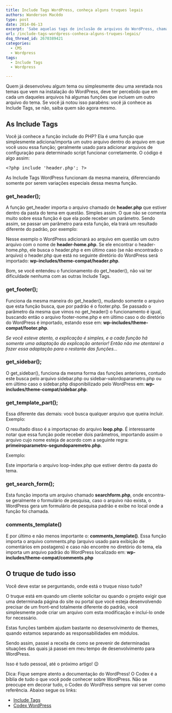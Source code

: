 ```yaml
---
title: Include Tags WordPress, conheça alguns truques legais
authors: Wanderson Macêdo
type: post
date: 2014-06-13
excerpt: 'Sabe aquelas tags de inclusão de arquivos do WordPress, chamadas de include tags?  Saiba como utilizar cada uma delas de uma forma diferente do que é comumente falado.'
url: /include-tags-wordpress-conheca-alguns-truques-legais/
dsq_thread_id: 2670389421
categories:
  - CMS
  - Wordpress
tags:
  - Include Tags
  - Wordpress

---
```

Quem já desenvolveu algum tema ou simplesmente deu uma xeretada nos temas que vem na instalação do WordPress, deve ter percebido que em cada um daqueles arquivos há algumas funções que incluem um outro arquivo do tema. Se você já notou isso parabéns: você já conhece as Include Tags, se não, saiba quem são agora mesmo.

## As Include Tags

Você já conhece a função include do PHP? Ela é uma função que simplesmente adiciona/importa um outro arquivo dentro do arquivo em que você usou essa função; geralmente usado para adicionar arquivos de configuração para determinado script funcionar corretamente. O código é algo assim:

<pre class="lang-php">&lt;?php include 'header.php'; ?>
</pre>

As Include Tags WordPress funcionam da mesma maneira, diferenciando somente por serem variações especiais dessa mesma função.

### get_header();

A função get_header importa o arquivo chamado de **header.php** que estiver dentro da pasta do tema em questão. Simples assim. O que não se comenta muito sobre essa função é que ela pode receber um parâmetro. Sendo assim, se passar um parâmetro para esta função, ela trará um resultado diferente do padrão, por exemplo:

<?php get_header(‘home’); ?>

Nesse exemplo o WordPress adicionará ao arquivo em questão um outro arquivo com o nome de **header-home.php**. Se ele encontrar o header-home.php, ele busca o header.php e em último caso (se não encontrado o arquivo) o header.php que está no seguinte diretório do WordPress será importado: **wp-includes/theme-compat/header.php**.

Bom, se você entendeu o funcionamento do get_header(), não vai ter dificuldade nenhuma com as outras Include Tags.

### get_footer();

Funciona da mesma maneira do get\_header(), mudando somente o arquivo que esta função busca, que por padrão é o footer.php. Se passado o parâmetro da mesma que vimos no get\_header() o funcionamento é igual, buscando então o arquivo footer-nome.php e em último caso o do diretório do WordPress é importado, estando esse em: **wp-includes/theme-compat/footer.php**.

_Se você esteve atento, a explicação é simples, e a cada função há somente uma adaptação da explicação anterior! Então não me atentarei a fazer essa adaptação para o restante das funções&#8230;_

### get_sidebar();

O get_sidebar(), funciona da mesma forma das funções anteriores, contudo este busca pelo arquivo sidebar.php ou sidebar-valordoparametro.php ou em último caso o sidebar.php disponibilizado pelo WordPress em: **wp-includes/theme-compat/sidebar.php**.

### get\_template\_part();

Essa diferente das demais: você busca qualquer arquivo que queira incluir. Exemplo:

<?php get\_template\_part(‘loop’); ?>

O resultado disso é a importaçnao do arquivo **loop.php**. É interessante notar que essa função pode receber dois parâmetros, importando assim o arquivo cujo nome esteja de acordo com a seguinte regra: **primeiroparametro-segundoparemetro.php**.

Exemplo:

<?php get\_template\_part(‘loop’,’index’); ?>

Este importaria o arquivo loop-index.php que estiver dentro da pasta do tema.

### get\_search\_form();

Esta função importa um arquivo chamado **searchform.php**, onde encontra-se geralmente o formulário de pesquisa, caso o arquivo não exista, o WordPress gera um formulário de pesquisa padrão e exibe no local onde a função foi chamada.

### comments_template()

E por último e não menos importante o: **comments_template()**. Essa função importa o arquivo comments.php (arquivo usado para exibição de comentários em postagens) e caso não encontre no diretório do tema, ela importa um arquivo padrão do WordPress localizado em: **wp-includes/theme-compat/comments.php**

## O truque de tudo isso

Você deve estar se perguntando, onde está o truque nisso tudo?

O truque está em quando um cliente solicitar ou quando o projeto exigir que uma determinada página do site ou portal que você esteja desenvolvendo precisar de um front-end totalmente diferente do padrão, você simplesmente pode criar um arquivo com esta modificação e incluí-lo onde for necessário.

Estas funções também ajudam bastante no desenvolvimento de themes, quando estamos separando as responsabilidades em módulos. 

Sendo assim, passei a receita de como se prevenir de determinadas situações das quais já passei em meu tempo de desenvolvimento para WordPress.

Isso é tudo pessoal, até o próximo artigo! 😉

Dica: Fique sempre atento a documentação do WordPress! O Codex é a bíblia de tudo o que você pode conhecer sobre WordPress. Não se preocupe em decorar tudo, o Codex do WordPress sempre vai server como referência. Abaixo segue os links:

  * [Include Tags][1]
  * [Codex WordPress][2]

 [1]: http://codex.wordpress.org/Include_Tags
 [2]: http://codex.wordpress.org/